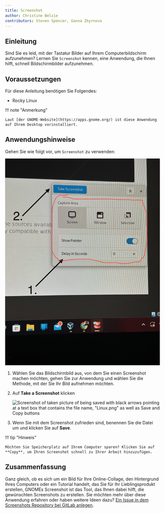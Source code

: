 ```yaml
---
title: Screenshot
author: Christine Belzie
contributors: Steven Spencer, Ganna Zhyrnova
---
```


## Einleitung

Sind Sie es leid, mit der Tastatur Bilder auf Ihrem Computerbildschirm aufzunehmen? Lernen Sie `Screenshot` kennen, eine Anwendung, die Ihnen hilft, schnell Bildschirmbilder aufzunehmen.

## Voraussetzungen

Für diese Anleitung benötigen Sie Folgendes:

 - Rocky Linux

!!! note "Anmerkung"

```
Laut [der GNOME-Website](https://apps.gnome.org/) ist diese Anwendung auf Ihrem Desktop vorinstalliert.
```

## Anwendungshinweise

Gehen Sie wie folgt vor, um `Screenshot` zu verwenden:

![Screenshot of image being taken by the application with the options present](images/screenshot-01.png)

1. Wählen Sie das Bildschirmbild aus, von dem Sie einen Screenshot machen möchten, gehen Sie zur Anwendung und wählen Sie die Methode, mit der Sie Ihr Bild aufnehmen möchten.

2. Auf **Take a Screenshot** klicken

   ![Screenshot of taken picture of being saved with black arrows pointing at a text box that contains the file name, "Linux.png" as well as Save and Copy buttons](images/screenshot-02.png)

3. Wenn Sie mit dem Screenshot zufrieden sind, benennen Sie die Datei um und klicken Sie auf **Save**.

!!! tip "Hinweis"

```
Möchten Sie Speicherplatz auf Ihrem Computer sparen? Klicken Sie auf **Copy**, um Ihren Screenshot schnell zu Ihrer Arbeit hinzuzufügen.
```

## Zusammenfassung

Ganz gleich, ob es sich um ein Bild für Ihre Online-Collage, den Hintergrund Ihres Computers oder ein Tutorial handelt, das Sie für Ihr Lieblingsprodukt erstellen, GNOMEs Screenshot ist das Tool, das Ihnen dabei hilft, die gewünschten Screenshots zu erstellen. Sie möchten mehr über diese Anwendung erfahren oder haben weitere Ideen dazu? [Ein Issue in dem Screenshots Repository bei GitLab anlegen](https://gitlab.gnome.org/gnumdk/screenshot/-/issues).
